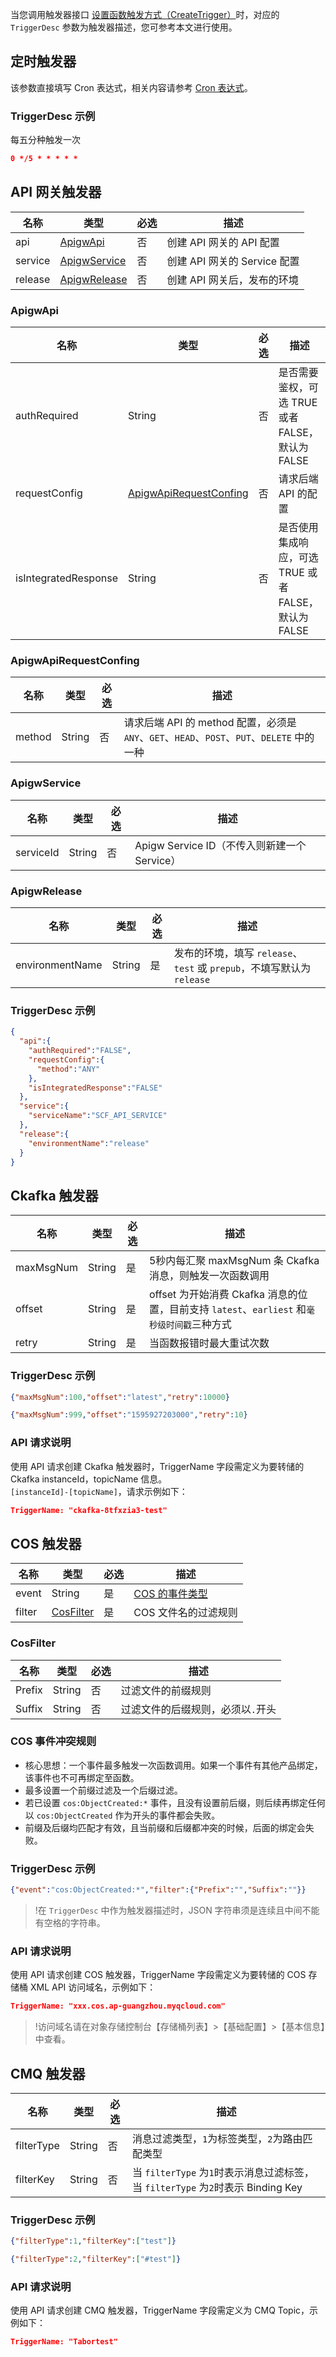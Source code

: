 当您调用触发器接口 [设置函数触发方式（CreateTrigger）](https://intl.cloud.tencent.com/document/product/583/18589)时，对应的 `TriggerDesc` 参数为触发器描述，您可参考本文进行使用。

## 定时触发器
该参数直接填写 Cron 表达式，相关内容请参考 [Cron 表达式](<https://intl.cloud.tencent.com/document/product/583/9708#cron-.E8.A1.A8.E8.BE.BE.E5.BC.8F>)。

###  TriggerDesc 示例
每五分种触发一次
```json
0 */5 * * * * *
```


## API 网关触发器

| 名称    | 类型                          | 必选 | 描述                         |
| ------- | ----------------------------- | ---- | ---------------------------- |
| api     | [ApigwApi](#ApigwApi)         | 否   | 创建 API 网关的 API 配置     |
| service | [ApigwService](#ApigwService) | 否   | 创建 API 网关的 Service 配置 |
| release | [ApigwRelease](#ApigwRelease) | 否   | 创建 API 网关后，发布的环境  |

### ApigwApi<span id="ApigwApi"></span>


| 名称                 | 类型                                              | 必选 | 描述                                                 |
| -------------------- | ------------------------------------------------- | ---- | ---------------------------------------------------- |
| authRequired         | String                                            | 否   | 是否需要鉴权，可选 TRUE 或者 FALSE，默认为 FALSE     |
| requestConfig        | [ApigwApiRequestConfing](#ApigwApiRequestConfing) | 否   | 请求后端 API 的配置                                  |
| isIntegratedResponse | String                                            | 否   | 是否使用集成响应，可选 TRUE 或者 FALSE，默认为 FALSE |

### ApigwApiRequestConfing<span id="ApigwApiRequestConfing"></span>
| 名称   | 类型   | 必选 | 描述                                                         |
| ------ | ------ | ---- | ------------------------------------------------------------ |
| method | String | 否   | 请求后端 API 的 method 配置，必须是 `ANY`、`GET`、`HEAD`、`POST`、`PUT`、`DELETE` 中的一种 |

### ApigwService<span id="ApigwService"></span>

| 名称      | 类型   | 必选 | 描述                                         |
| --------- | ------ | ---- | -------------------------------------------- |
| serviceId | String | 否   | Apigw Service ID（不传入则新建一个 Service） |

### ApigwRelease<span id="ApigwRelease"></span>

| 名称            | 类型   | 必选 | 描述                                                         |
| --------------- | ------ | ---- | ------------------------------------------------------------ |
| environmentName | String | 是   | 发布的环境，填写 `release`、`test` 或 `prepub`，不填写默认为`release` |

### TriggerDesc 示例

```json
{
  "api":{
    "authRequired":"FALSE",
    "requestConfig":{
      "method":"ANY"
    },
    "isIntegratedResponse":"FALSE"
  },
  "service":{
    "serviceName":"SCF_API_SERVICE"
  },
  "release":{
    "environmentName":"release"
  }
}
```



## Ckafka 触发器
| 名称      | 类型   | 必选 | 描述                                                       |
| --------- | ------ | ---- | ---------------------------------------------------------- |
| maxMsgNum | String | 是   | 5秒内每汇聚 maxMsgNum 条 Ckafka 消息，则触发一次函数调用   |
| offset    | String | 是   | offset 为开始消费 Ckafka 消息的位置，目前支持 `latest`、`earliest` 和`毫秒级时间戳`三种方式|
| retry     | String | 是   | 当函数报错时最大重试次数|


### TriggerDesc 示例
```json
{"maxMsgNum":100,"offset":"latest","retry":10000}
```
```json
{"maxMsgNum":999,"offset":"1595927203000","retry":10}
```

### API 请求说明
使用 API 请求创建 Ckafka 触发器时，TriggerName 字段需定义为要转储的 Ckafka instanceId，topicName 信息。<br>`[instanceId]-[topicName]`，请求示例如下：

```json
TriggerName: "ckafka-8tfxzia3-test"
```



## COS 触发器

| 名称   | 类型                    | 必选 | 描述                 |
| ------ | ----------------------- | ---- | -------------------- |
| event  | String                  | 是   | [COS 的事件类型 ](https://intl.cloud.tencent.com/document/product/583/9707)      |
| filter | [CosFilter](#CosFilter) | 是   | COS 文件名的过滤规则 |

### CosFilter<span id="CosFilter"></span>

| 名称   | 类型   | 必选 | 描述                              |
| ------ | ------ | ---- | --------------------------------- |
| Prefix | String | 否   | 过滤文件的前缀规则                |
| Suffix | String | 否   | 过滤文件的后缀规则，必须以`.`开头 |


### COS 事件冲突规则
- 核心思想：一个事件最多触发一次函数调用。如果一个事件有其他产品绑定，该事件也不可再绑定至函数。
- 最多设置一个前缀过滤及一个后缀过滤。
- 若已设置 `cos:ObjectCreated:*` 事件，且没有设置前后缀，则后续再绑定任何以 `cos:ObjectCreated` 作为开头的事件都会失败。
- 前缀及后缀均匹配才有效，且当前缀和后缀都冲突的时候，后面的绑定会失败。

### TriggerDesc 示例
```json
{"event":"cos:ObjectCreated:*","filter":{"Prefix":"","Suffix":""}}
```
>!在 `TriggerDesc` 中作为触发器描述时，JSON 字符串须是连续且中间不能有空格的字符串。

### API 请求说明

使用 API 请求创建 COS 触发器，TriggerName 字段需定义为要转储的 COS 存储桶 XML API 访问域名，示例如下：
```json
TriggerName: "xxx.cos.ap-guangzhou.myqcloud.com"
```
>!访问域名请在对象存储控制台【存储桶列表】>【基础配置】>【基本信息】中查看。


## CMQ 触发器

| 名称   | 类型                    | 必选 | 描述                 |
| ------ | ----------------------- | ---- | -------------------- |
| filterType  | String                  | 否  |  消息过滤类型，`1`为标签类型，`2`为路由匹配类型	   |
| filterKey | String  | 否   | 当 `filterType` 为`1`时表示消息过滤标签，当 `filterType` 为`2`时表示 Binding Key |

### TriggerDesc 示例
```json
{"filterType":1,"filterKey":["test"]}
```

```json
{"filterType":2,"filterKey":["#test"]}
```

### API 请求说明

使用 API 请求创建 CMQ 触发器，TriggerName 字段需定义为 CMQ Topic，示例如下：
```json
TriggerName: "Tabortest"
```

